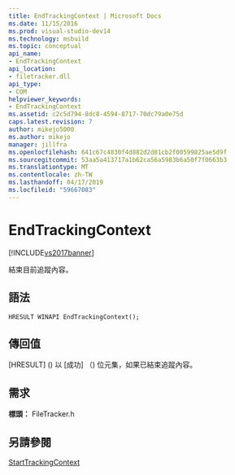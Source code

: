 ```yaml
---
title: EndTrackingContext | Microsoft Docs
ms.date: 11/15/2016
ms.prod: visual-studio-dev14
ms.technology: msbuild
ms.topic: conceptual
api_name:
- EndTrackingContext
api_location:
- filetracker.dll
api_type:
- COM
helpviewer_keywords:
- EndTrackingContext
ms.assetid: c2c5d794-8dc8-4594-8717-70dc79a0e75d
caps.latest.revision: 7
author: mikejo5000
ms.author: mikejo
manager: jillfra
ms.openlocfilehash: 641c67c4830f4d882d2d81cb2f00599825ae5d9f
ms.sourcegitcommit: 53aa5a413717a1b62ca56a5983b6a50f7f0663b3
ms.translationtype: MT
ms.contentlocale: zh-TW
ms.lasthandoff: 04/17/2019
ms.locfileid: "59667083"
---
```

# <a name="endtrackingcontext"></a>EndTrackingContext
[!INCLUDE[vs2017banner](../includes/vs2017banner.md)]

結束目前追蹤內容。  
  
## <a name="syntax"></a>語法  
  
```  
HRESULT WINAPI EndTrackingContext();  
```  
  
## <a name="return-value"></a>傳回值  
 [HRESULT] (<!-- TODO: review code entity reference <xref:assetId:///HRESULT?qualifyHint=False&amp;autoUpgrade=True>  -->) 以 [成功] （<!-- TODO: review code entity reference <xref:assetId:///SUCCEEDED?qualifyHint=False&amp;autoUpgrade=True>  -->) 位元集，如果已結束追蹤內容。  
  
## <a name="requirements"></a>需求  
 **標頭：** FileTracker.h  
  
## <a name="see-also"></a>另請參閱  
 [StartTrackingContext](../msbuild/starttrackingcontext.md)
